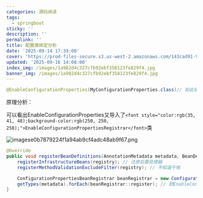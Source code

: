```yaml
---
categories: 源码阅读
tags:
  - springboot
sticky: ''
description: ''
permalink: ''
title: 配置类绑定分析
date: '2025-09-14 17:39:00'
cover: 'https://prod-files-secure.s3.us-west-2.amazonaws.com/143cad91-961b-48b0-82dc-78fbb6eb5abe/ff3563f9-4cf2-412e-8aca-00c713497398/wallhaven-ly9m12.jpg?X-Amz-Algorithm=AWS4-HMAC-SHA256&X-Amz-Content-Sha256=UNSIGNED-PAYLOAD&X-Amz-Credential=ASIAZI2LB4664D5ENW5A%2F20250919%2Fus-west-2%2Fs3%2Faws4_request&X-Amz-Date=20250919T090134Z&X-Amz-Expires=3600&X-Amz-Security-Token=IQoJb3JpZ2luX2VjEFUaCXVzLXdlc3QtMiJGMEQCIAd3UiecPg17ZGSMjv0rwIW7GhVVghDRWgXKuZrGPwTxAiAweoIPMo4n7aEa%2B2wONWhb71%2FitEh3sKaLOiNmnxPvziqIBAjO%2F%2F%2F%2F%2F%2F%2F%2F%2F%2F8BEAAaDDYzNzQyMzE4MzgwNSIMeo5zRH9048khddh0KtwDvvY%2F%2BuA3ibXhNPOCDFCOXEH6ouljPeARKkwENc0mEpczSw%2BxG3GMsAVMaxsgpLox7KATLb58%2BsmMxRPpBfiCFdMFVprQdj5OgLXzSvCUef%2F06QEslZJhAa3tBo%2FCNj82Z4nWOLrB3ub4%2BX04JaiYSWY9Zlqit%2FF8NoqQod3Jfvu4AfeKNb5fOVJ%2FJ%2B1gf869PYpApuJ%2BZV59H37vLq%2B2Do2STs9qTrR9R6TWfrL4YKr1orzs%2FJ7%2F8Bn5RvaZ05QGlmBeIP05wqEWJZN3qMGX29IWOSF3DmrCMwqVf0RXfj8p67yfiIxlWgs3ixtECBDGLX8wEcUo88ulMKbjRSG6AZh57IpqUTqeCtmeIM5w%2FMVd19NKsfWgwuzJMk7%2Faf%2FmT%2Fd7K3dL0LTe%2B30ExXWWIqRuc9VL0uo0WVGBpUCp%2BQCDf5HnvFiu16GIM1Ctt4z3RP5WftVMW5Rt%2FoPCKA37F0fwqZDOmhp1yKl6PhNRmVBJCqVrXvKkV3uQStM0KWhCCRToSjOiAVd8873s8X1kFDFezIHvBE9jgakh7dSuPw3yWpgTJ%2BB9Rx%2Fm%2BC5LQSjv16m6YaxXgznKKR41WFDHGvsGyNJxykWFklMnptbAXJt2fATMVEIktrpKkngw9bazxgY6pgH4lMYk%2Fj%2BsANx4N1W95G%2FYc3lRCOMGN8bAtFBZ6LswPCZIdB4pwa6gKl3XWFLDD3pa%2Ff%2BL8Xxykp3725mB3Tsf7rQVV5DjbbHJQW17Aoyx3V0RdtMnh4MXNCniAM2WYi79omzQ0KSaJho2uFHEa1J1Epc7bdgkgulGxashHki9VwjLLD22lrw7Boe2wxj3uuENS5C9mK5jKbElH1Uo9CIDOOzgWBeI&X-Amz-Signature=e84c9b63099e957e31735cea7092bd378c4a81c6f12e38bcdb91fcee960350e7&X-Amz-SignedHeaders=host&x-amz-checksum-mode=ENABLED&x-id=GetObject'
updated: '2025-09-16 14:08:00'
index_img: /images/1a982d4c327cfb92ebf358123fe829f4.jpg
banner_img: /images/1a982d4c327cfb92ebf358123fe829f4.jpg
---
```


```java
@EnableConfigurationProperties(MyConfigurationProperties.class)// 如此使用能直接从ioc注入配置类MyConfigurationProperties
```


原理分析：


可以看出EnableConfigurationProperties又导入了`<font style="color:rgb(35, 41, 48);background-color:rgb(250, 250, 250);">EnableConfigurationPropertiesRegistrar</font>`类


![imagese0b7879224f1a94ab9cf4adc48ab9f67.png](/images/193c239358115fbee000199aac50a4e1.png)


```java
@Override
public void registerBeanDefinitions(AnnotationMetadata metadata, BeanDefinitionRegistry registry) {
    registerInfrastructureBeans(registry); // 注册后置处理器
    registerMethodValidationExcludeFilter(registry); // 不知道干啥

    ConfigurationPropertiesBeanRegistrar beanRegistrar = new ConfigurationPropertiesBeanRegistrar(registry);
    getTypes(metadata).forEach(beanRegistrar::register); // 把EnableConfigurationProperties上要扫描的配置类信息进行注册
}
```

